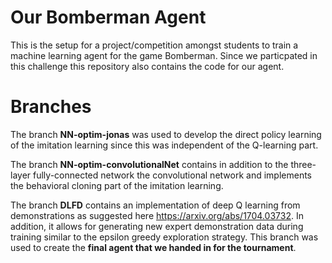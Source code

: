 # Our Bomberman Agent
This is the setup for a project/competition amongst students to train a machine learning agent for the game Bomberman.
Since we particpated in this challenge this repository also contains the code for our agent.

# Branches
The branch **NN-optim-jonas** was used to develop the direct policy learning of the imitation learning since this was independent of the Q-learning part.

The branch **NN-optim-convolutionalNet** contains in addition to the three-layer fully-connected network the convolutional network and implements the
behavioral cloning part of the imitation learning.

The branch **DLFD** contains an implementation of deep Q learning from demonstrations as suggested here https://arxiv.org/abs/1704.03732. 
In addition, it allows for generating new expert demonstration data during training similar to the epsilon greedy exploration strategy. 
This branch was used to create the **final agent that we handed in for the tournament**. 
